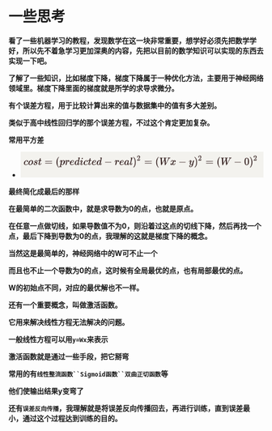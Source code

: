 # 一些思考



**看了一些机器学习的教程，发现数学在这一块非常重要，想学好必须先把数学学好，所以先不着急学习更加深奥的内容，先把以目前的数学知识可以实现的东西去实现一下吧。**





**了解了一些知识，比如梯度下降，梯度下降属于一种优化方法，主要用于神经网络领域里。梯度下降里面的梯度就是所学的求导求微分。**



**有个误差方程，用于比较计算出来的值与数据集中的值有多大差别。**



**类似于高中线性回归学的那个误差方程，不过这个肯定更加复杂。**



**常用平方差**

- ![avatar](img/1.png)



**最终简化成最后的那样**



**在最简单的二次函数中，就是求导数为0的点，也就是原点。**



**在任意一点做切线，如果导数值不为0，则沿着过这点的切线下降，然后再找一个点，最后下降到导数为0的点，我理解的这就是梯度下降的概念。**



**当然这是最简单的，神经网络中的W可不止一个**



**而且也不止一个导数为0的点，这时候有全局最优的点，也有局部最优的点。**



**W的初始点不同，对应的最优解也不一样。**



**还有一个重要概念，叫做激活函数。**



**它用来解决线性方程无法解决的问题。**



**一般线性方程可以用`y=Wx`来表示**



**激活函数就是通过一些手段，把它掰弯**



**常用的有`线性整流函数``Sigmoid函数``双曲正切函数`等**



**他们使输出结果y变弯了**



**还有`误差反向传播`，我理解就是将误差反向传播回去，再进行训练，直到误差最小，通过这个过程达到训练的目的。**

